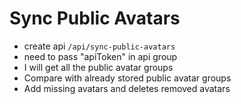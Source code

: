 # Sync Public Avatars
- create api `/api/sync-public-avatars`
- need to pass "apiToken" in api group
- I will get all the public avatar groups
- Compare with already stored public avatar groups
- Add missing avatars and deletes removed avatars